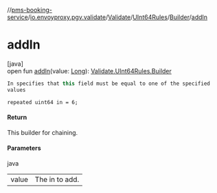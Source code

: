 //[pms-booking-service](../../../../../index.md)/[io.envoyproxy.pgv.validate](../../../index.md)/[Validate](../../index.md)/[UInt64Rules](../index.md)/[Builder](index.md)/[addIn](add-in.md)

# addIn

[java]\
open fun [addIn](add-in.md)(value: [Long](https://kotlinlang.org/api/core/kotlin-stdlib/kotlin/-long/index.html)): [Validate.UInt64Rules.Builder](index.md)

```kotlin
In specifies that this field must be equal to one of the specified
values

```
`repeated uint64 in = 6;`

#### Return

This builder for chaining.

#### Parameters

java

| | |
|---|---|
| value | The in to add. |
